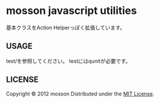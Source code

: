 mosson javascript utilities
======================
基本クラスをAction Helperっぽく拡張しています。
 
USAGE
------
test/を参照してください。
testにはqunitが必要です。

 
LICENSE
----------
Copyright &copy; 2012 mosson
Distributed under the [MIT License][mit].
 
[MIT]: http://www.opensource.org/licenses/mit-license.php